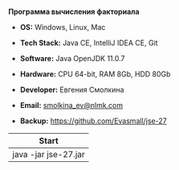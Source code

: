 **Программа вычисления факториала**

- **OS:** Windows, Linux, Mac 
- **Tech Stack:** Java CE, IntelliJ IDEA CE, Git 
- **Software:** Java OpenJDK 11.0.7
- **Hardware:** CPU 64-bit, RAM 8Gb, HDD 80Gb

- **Developer:** Евгения Смолкина
- **Email:** smolkina_ev@nlmk.com
- **Backup:** https://github.com/Evasmall/jse-27

| Start |
| ------ |
| java -jar jse-27.jar |